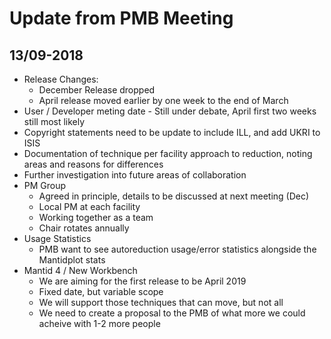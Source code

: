 Update from PMB Meeting 
=======================

13/09-2018
----------

- Release Changes:
  - December Release dropped
  - April release moved earlier by one week to the end of March
- User / Developer meting date - Still under debate, April first two weeks still most likely
- Copyright statements need to be update to include ILL, and add UKRI to ISIS
- Documentation of technique per facility approach to reduction, noting areas and reasons for differences
- Further investigation into future areas of collaboration
- PM Group
  - Agreed in principle, details to be discussed at next meeting (Dec)
  - Local PM at each facility
  - Working together as a team
  - Chair rotates annually
- Usage Statistics
  - PMB want to see autoreduction usage/error statistics alongside the Mantidplot stats
- Mantid 4 / New Workbench
  - We are aiming for the first release to be April 2019
  - Fixed date, but variable scope
  - We will support those techniques that can move, but not all
  - We need to create a proposal to the PMB of what more we could acheive with 1-2 more people

